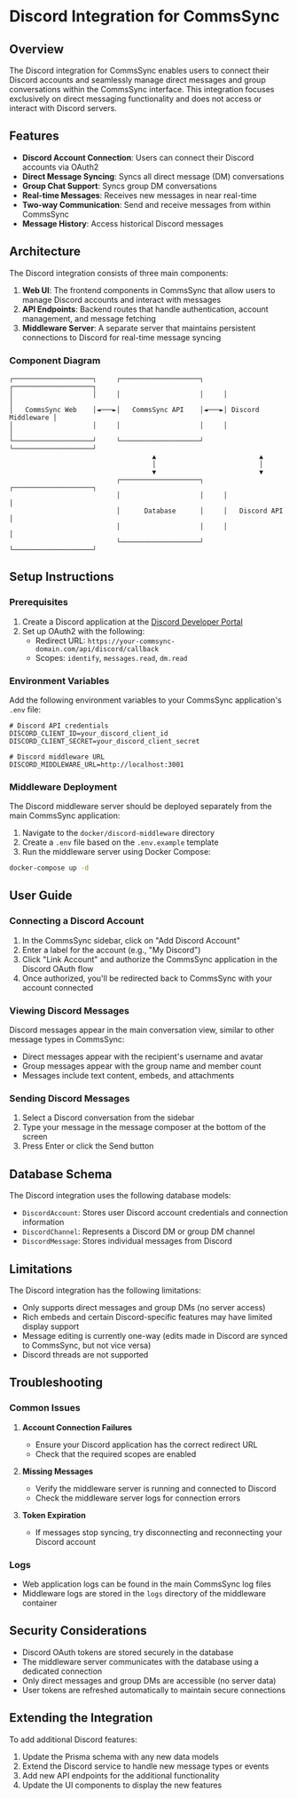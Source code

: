 # Discord Integration for CommsSync

## Overview

The Discord integration for CommsSync enables users to connect their Discord accounts and seamlessly manage direct messages and group conversations within the CommsSync interface. This integration focuses exclusively on direct messaging functionality and does not access or interact with Discord servers.

## Features

- **Discord Account Connection**: Users can connect their Discord accounts via OAuth2
- **Direct Message Syncing**: Syncs all direct message (DM) conversations
- **Group Chat Support**: Syncs group DM conversations
- **Real-time Messages**: Receives new messages in near real-time
- **Two-way Communication**: Send and receive messages from within CommsSync
- **Message History**: Access historical Discord messages

## Architecture

The Discord integration consists of three main components:

1. **Web UI**: The frontend components in CommsSync that allow users to manage Discord accounts and interact with messages
2. **API Endpoints**: Backend routes that handle authentication, account management, and message fetching
3. **Middleware Server**: A separate server that maintains persistent connections to Discord for real-time message syncing

### Component Diagram

```
┌────────────────────┐     ┌────────────────────┐     ┌────────────────────┐
│                    │     │                    │     │                    │
│   CommsSync Web    │◄───►│   CommsSync API    │◄───►│ Discord Middleware │
│                    │     │                    │     │                    │
└────────────────────┘     └────────────────────┘     └────────────────────┘
                                    ▲                          ▲
                                    │                          │
                                    ▼                          ▼
                           ┌────────────────────┐     ┌────────────────────┐
                           │                    │     │                    │
                           │      Database      │     │   Discord API      │
                           │                    │     │                    │
                           └────────────────────┘     └────────────────────┘
```

## Setup Instructions

### Prerequisites

1. Create a Discord application at the [Discord Developer Portal](https://discord.com/developers/applications)
2. Set up OAuth2 with the following:
   - Redirect URL: `https://your-commsync-domain.com/api/discord/callback`
   - Scopes: `identify`, `messages.read`, `dm.read`

### Environment Variables

Add the following environment variables to your CommsSync application's `.env` file:

```
# Discord API credentials
DISCORD_CLIENT_ID=your_discord_client_id
DISCORD_CLIENT_SECRET=your_discord_client_secret

# Discord middleware URL
DISCORD_MIDDLEWARE_URL=http://localhost:3001
```

### Middleware Deployment

The Discord middleware server should be deployed separately from the main CommsSync application:

1. Navigate to the `docker/discord-middleware` directory
2. Create a `.env` file based on the `.env.example` template
3. Run the middleware server using Docker Compose:

```bash
docker-compose up -d
```

## User Guide

### Connecting a Discord Account

1. In the CommsSync sidebar, click on "Add Discord Account"
2. Enter a label for the account (e.g., "My Discord")
3. Click "Link Account" and authorize the CommsSync application in the Discord OAuth flow
4. Once authorized, you'll be redirected back to CommsSync with your account connected

### Viewing Discord Messages

Discord messages appear in the main conversation view, similar to other message types in CommsSync:

- Direct messages appear with the recipient's username and avatar
- Group messages appear with the group name and member count
- Messages include text content, embeds, and attachments

### Sending Discord Messages

1. Select a Discord conversation from the sidebar
2. Type your message in the message composer at the bottom of the screen
3. Press Enter or click the Send button

## Database Schema

The Discord integration uses the following database models:

- `DiscordAccount`: Stores user Discord account credentials and connection information
- `DiscordChannel`: Represents a Discord DM or group DM channel
- `DiscordMessage`: Stores individual messages from Discord

## Limitations

The Discord integration has the following limitations:

- Only supports direct messages and group DMs (no server access)
- Rich embeds and certain Discord-specific features may have limited display support
- Message editing is currently one-way (edits made in Discord are synced to CommsSync, but not vice versa)
- Discord threads are not supported

## Troubleshooting

### Common Issues

1. **Account Connection Failures**
   - Ensure your Discord application has the correct redirect URL
   - Check that the required scopes are enabled

2. **Missing Messages**
   - Verify the middleware server is running and connected to Discord
   - Check the middleware server logs for connection errors

3. **Token Expiration**
   - If messages stop syncing, try disconnecting and reconnecting your Discord account

### Logs

- Web application logs can be found in the main CommsSync log files
- Middleware logs are stored in the `logs` directory of the middleware container

## Security Considerations

- Discord OAuth tokens are stored securely in the database
- The middleware server communicates with the database using a dedicated connection
- Only direct messages and group DMs are accessible (no server data)
- User tokens are refreshed automatically to maintain secure connections

## Extending the Integration

To add additional Discord features:

1. Update the Prisma schema with any new data models
2. Extend the Discord service to handle new message types or events
3. Add new API endpoints for the additional functionality
4. Update the UI components to display the new features
